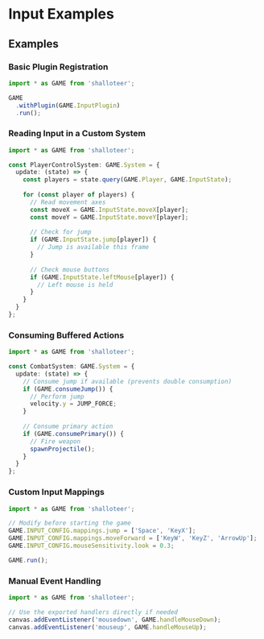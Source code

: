 # Input Examples

## Examples

### Basic Plugin Registration

```typescript
import * as GAME from 'shalloteer';

GAME
  .withPlugin(GAME.InputPlugin)
  .run();
```

### Reading Input in a Custom System

```typescript
import * as GAME from 'shalloteer';

const PlayerControlSystem: GAME.System = {
  update: (state) => {
    const players = state.query(GAME.Player, GAME.InputState);
    
    for (const player of players) {
      // Read movement axes
      const moveX = GAME.InputState.moveX[player];
      const moveY = GAME.InputState.moveY[player];
      
      // Check for jump
      if (GAME.InputState.jump[player]) {
        // Jump is available this frame
      }
      
      // Check mouse buttons
      if (GAME.InputState.leftMouse[player]) {
        // Left mouse is held
      }
    }
  }
};
```

### Consuming Buffered Actions

```typescript
import * as GAME from 'shalloteer';

const CombatSystem: GAME.System = {
  update: (state) => {
    // Consume jump if available (prevents double consumption)
    if (GAME.consumeJump()) {
      // Perform jump
      velocity.y = JUMP_FORCE;
    }
    
    // Consume primary action
    if (GAME.consumePrimary()) {
      // Fire weapon
      spawnProjectile();
    }
  }
};
```

### Custom Input Mappings

```typescript
import * as GAME from 'shalloteer';

// Modify before starting the game
GAME.INPUT_CONFIG.mappings.jump = ['Space', 'KeyX'];
GAME.INPUT_CONFIG.mappings.moveForward = ['KeyW', 'KeyZ', 'ArrowUp'];
GAME.INPUT_CONFIG.mouseSensitivity.look = 0.3;

GAME.run();
```

### Manual Event Handling

```typescript
import * as GAME from 'shalloteer';

// Use the exported handlers directly if needed
canvas.addEventListener('mousedown', GAME.handleMouseDown);
canvas.addEventListener('mouseup', GAME.handleMouseUp);
```